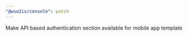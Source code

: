```yaml
---
"@wso2is/console": patch
---
```


Make API based authentication section available for mobile app template
